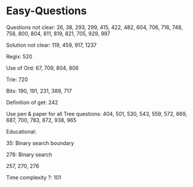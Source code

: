 # Easy-Questions

Questions not clear:
26, 38, 293, 299, 415, 422, 482, 604, 706, 716, 748, 758, 800, 804, 811, 819, 821, 705, 929, 997

Solution not clear:
119, 459, 917, 1237

Regix:
520

Use of Ord:
67, 709, 804, 806

Trie:
720

Bits:
190, 191, 231, 389, 717

Definition of get:
242

Use pen & paper for all Tree questions: 404, 501, 530, 543, 559, 572, 669, 687, 700, 783, 872, 938, 965

Educational:

35: Binary search boundary 

278: Binary search 

257, 270, 276

Time complexity ?: 101
